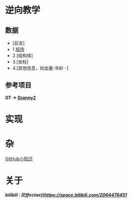 # 逆向教学
## 数据
- [前言]
- 1.[矩阵](./S/J/juz.md)
- 2.[结构体]
- 3.[坐标]
- 4.[其他信息，如血量·冷却···]
## 参考项目
**GT -> [Granny2](./WT/GT/TC/README.md)**
# 实现
# 杂

[GitHub小知识](./S/Z/git.md)

#   关于
***bilibili : [Effectae](https://space.bilibili.com/2064476451***